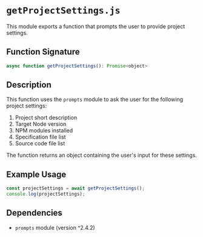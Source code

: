 # `getProjectSettings.js`

This module exports a function that prompts the user to provide project settings.

## Function Signature

```javascript
async function getProjectSettings(): Promise<object>
```

## Description

This function uses the `prompts` module to ask the user for the following project settings:

1. Project short description
2. Target Node version
3. NPM modules installed
4. Specification file list
5. Source code file list

The function returns an object containing the user's input for these settings.

## Example Usage

```javascript
const projectSettings = await getProjectSettings();
console.log(projectSettings);
```

## Dependencies

- `prompts` module (version ^2.4.2)